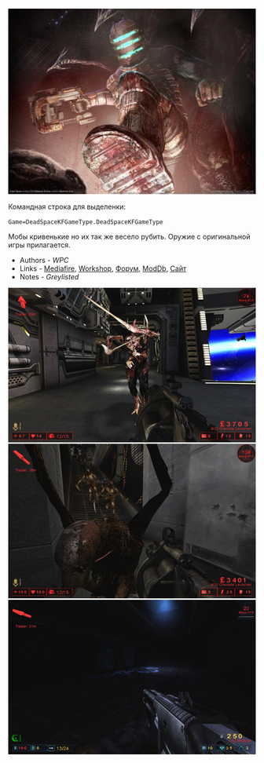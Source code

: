 ![IMG](_media/ds.png ':size=500')

Командная строка для выделенки:

```clike
Game=DeadSpaceKFGameType.DeadSpaceKFGameType
```

Мобы кривенькие но их так же весело рубить. Оружие с оригинальной игры прилагается.

* Authors - *WPC*
* Links - [Mediafire](<http://www.mediafire.com/download/rzf46moc11rk3wk/DeadSpaceV2.zip>), [Workshop](<https://steamcommunity.com/workshop/filedetails/?id=98337050>), [Форум](<https://forums.tripwireinteractive.com/index.php?threads/dead-space-mod-back-from-the-dead.89700/>), [ModDb](<https://www.moddb.com/mods/kf-dead-space>), [Сайт](<http://www.mostimpressive.nl/DeadSpace/>)
* Notes - *Greylisted*

![IMG](./_images/ds_1.jpeg ':size=300')
![IMG](./_images/ds_2.jpeg ':size=300')
![IMG](./_images/ds_3.jpeg ':size=300')

